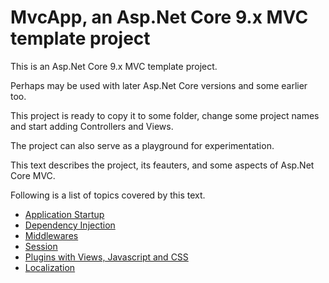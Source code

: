 # MvcApp, an Asp.Net Core 9.x MVC template project

This is an Asp.Net Core 9.x MVC template project. 

Perhaps may be used with later Asp.Net Core versions and some earlier too.

This project is ready to copy it to some folder, change some project names and start adding Controllers and Views.

The project can also serve as a playground for experimentation.

This text describes the project, its feauters, and some aspects of Asp.Net Core MVC.

Following is a list of topics covered by this text.

- [Application Startup](ApplicationStartup.md)
- [Dependency Injection](DependencyInjection.md)
- [Middlewares](Middlewares.md)
- [Session](Session.md)
- [Plugins with Views, Javascript and CSS](Plugins.md)
- [Localization](Localization.md)